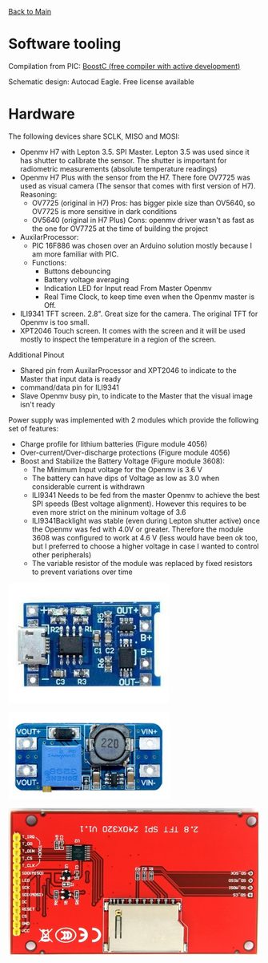 
[Back to Main](../README.md)


<a name="Software frameworks"/>

# Software tooling

Compilation from PIC: [BoostC (free compiler with active development)](http://www.sourceboost.com/Products/BoostC/Overview.html)

Schematic design: Autocad Eagle. Free license available

<a name="hardware"/>

# Hardware

The following devices share SCLK, MISO and MOSI:

- Openmv H7 with Lepton 3.5. SPI Master. Lepton 3.5 was used since it has shutter to calibrate the sensor. The shutter is important for radiometric measurements (absolute temperature readings)
- Openmv H7 Plus with the sensor from the H7. There fore OV7725 was used as visual camera (The sensor that comes with first version of H7). Reasoning:
  - OV7725 (original in H7) Pros: has bigger pixle size than OV5640, so OV7725 is more sensitive in dark conditions
  - OV5640  (original in H7 Plus) Cons: openmv driver wasn't as fast as the one for OV7725 at the time of building the project
- AuxilarProcessor:
  - PIC 16F886 was chosen over an Arduino solution mostly because I am more familiar with PIC.
  - Functions:
    - Buttons debouncing
    - Battery voltage averaging
    - Indication LED for Input read From Master Openmv
    - Real Time Clock, to keep time even when the Openmv master is Off.
- ILI9341 TFT screen. 2.8". Great size for the camera. The original TFT for Openmv is too small.
- XPT2046 Touch screen. It comes with the screen and it will be used mostly to inspect the temperature in a region of the screen.

Additional Pinout

- Shared pin from AuxilarProcessor and XPT2046 to indicate to the Master that input data is ready
- command/data pin for ILI9341
- Slave Openmv busy pin, to indicate to the Master that the visual image isn't ready



Power supply was implemented with 2 modules which provide the following set of features:

* Charge profile for lithium batteries (Figure module 4056)
* Over-current/Over-discharge protections (Figure module 4056)
* Boost and Stabilize the Battery Voltage (Figure module 3608):
  * The Minimum Input voltage for the Openmv is 3.6 V
  * The battery can have dips of Voltage as low as 3.0 when considerable current is withdrawn
  * ILI9341 Needs to be fed from the master Openmv to achieve the best SPI speeds (Best voltage alignment). However this requires to be even more strict on the mininum voltage of 3.6
  * ILI9341Backlight was stable (even during Lepton shutter active) once the Openmv was fed with 4.0V or greater. Therefore the module 3608 was configured to work at 4.6 V (less would have been ok too, but I preferred to choose a higher voltage in case I wanted to control other peripherals) 
  * The variable resistor of the module was replaced by fixed resistors to prevent variations over time



![charger_module_TP4056](../datasheets/charger_module_TP4056.JPG)

![voltage_regulator_MT3608](../datasheets/voltage_regulator_MT3608.JPG)

![screen_2_8_inch](../datasheets/screen_2_8_inch.jpg)
